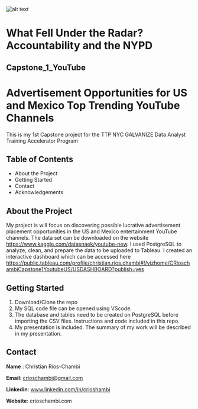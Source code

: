 ![alt text](https://havecamerawilltravel.com/photographer/files/2020/01/youtube-logo-new.jpg)
# What Fell Under the Radar? Accountability and the NYPD


## Capstone_1_YouTube
# Advertisement Opportunities for US and Mexico Top Trending YouTube Channels
This is my 1st Capstone project for the TTP NYC GALVANIZE Data Analyst Training Accelerator Program

	
## Table of Contents
- About the Project 
- Getting Started
- Contact
- Acknowledgements

## About the Project
My project is will focus on discovering possible lucrative advertisement placement opportunities in the US and
Mexico entertainment YouTube channels.  The data set can be downloaded on the website https://www.kaggle.com/datasnaek/youtube-new. I used PostgreSQL to analyze, clean, and prepare the data to be uploaded to Tableau. I created an interactive dashboard which can be accessed here https://public.tableau.com/profile/christian.rios.chambi#!/vizhome/CRioschambiCapstone1YoutubeUS/USDASHBOARD?publish=yes



## Getting Started
  1. Download/Clone the repo
  2. My SQL code file can be opened using VScode. 
  3. The database and tables need to be created on PostgreSQL before importing the CSV files. Instructions and code included in this repo.
  4. My presentation is included. The summary of my work will be described in my presentation.
  
## Contact
**Name** : Christian Rios-Chambi

**Email**: crioschambi@gmail.com

**Linkedin**: www.linkedin.com/in/crioshambi

**Website**: crioschambi.com
